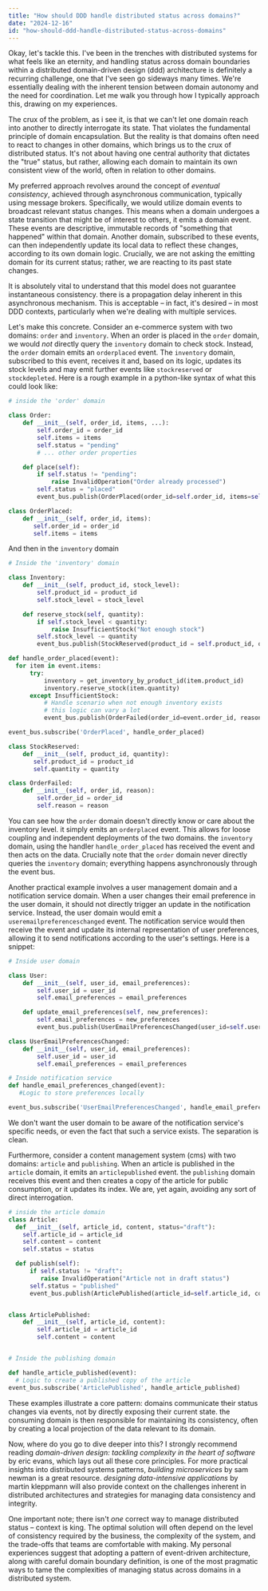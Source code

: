 ```yaml
---
title: "How should DDD handle distributed status across domains?"
date: "2024-12-16"
id: "how-should-ddd-handle-distributed-status-across-domains"
---
```


Okay, let's tackle this. I've been in the trenches with distributed systems for what feels like an eternity, and handling status across domain boundaries within a distributed domain-driven design (ddd) architecture is definitely a recurring challenge, one that I've seen go sideways many times. We're essentially dealing with the inherent tension between domain autonomy and the need for coordination. Let me walk you through how I typically approach this, drawing on my experiences.

The crux of the problem, as i see it, is that we can't let one domain reach into another to directly interrogate its state. That violates the fundamental principle of domain encapsulation. But the reality is that domains often need to react to changes in other domains, which brings us to the crux of distributed status. It's not about having one central authority that dictates the "true" status, but rather, allowing each domain to maintain its own consistent view of the world, often in relation to other domains.

My preferred approach revolves around the concept of *eventual consistency*, achieved through asynchronous communication, typically using message brokers. Specifically, we would utilize domain events to broadcast relevant status changes. This means when a domain undergoes a state transition that might be of interest to others, it emits a domain event. These events are descriptive, immutable records of "something that happened" within that domain. Another domain, subscribed to these events, can then independently update its local data to reflect these changes, according to its own domain logic. Crucially, we are not asking the emitting domain for its current status; rather, we are reacting to its past state changes.

It is absolutely vital to understand that this model does not guarantee instantaneous consistency. there is a propagation delay inherent in this asynchronous mechanism. This is acceptable – in fact, it's desired – in most DDD contexts, particularly when we're dealing with multiple services.

Let's make this concrete. Consider an e-commerce system with two domains: `order` and `inventory`. When an order is placed in the `order` domain, we would *not* directly query the `inventory` domain to check stock. Instead, the `order` domain emits an `orderplaced` event. The `inventory` domain, subscribed to this event, receives it and, based on its logic, updates its stock levels and may emit further events like `stockreserved` or `stockdepleted`. Here is a rough example in a python-like syntax of what this could look like:

```python
# inside the 'order' domain

class Order:
    def __init__(self, order_id, items, ...):
        self.order_id = order_id
        self.items = items
        self.status = "pending"
        # ... other order properties

    def place(self):
        if self.status != "pending":
            raise InvalidOperation("Order already processed")
        self.status = "placed"
        event_bus.publish(OrderPlaced(order_id=self.order_id, items=self.items))

class OrderPlaced:
    def __init__(self, order_id, items):
       self.order_id = order_id
       self.items = items
```
And then in the `inventory` domain

```python
# Inside the 'inventory' domain

class Inventory:
    def __init__(self, product_id, stock_level):
        self.product_id = product_id
        self.stock_level = stock_level

    def reserve_stock(self, quantity):
        if self.stock_level < quantity:
            raise InsufficientStock("Not enough stock")
        self.stock_level -= quantity
        event_bus.publish(StockReserved(product_id = self.product_id, quantity = quantity))

def handle_order_placed(event):
  for item in event.items:
      try:
          inventory = get_inventory_by_product_id(item.product_id)
          inventory.reserve_stock(item.quantity)
      except InsufficientStock:
          # Handle scenario when not enough inventory exists
          # this logic can vary a lot
          event_bus.publish(OrderFailed(order_id=event.order_id, reason='insufficient stock'))

event_bus.subscribe('OrderPlaced', handle_order_placed)

class StockReserved:
    def __init__(self, product_id, quantity):
       self.product_id = product_id
       self.quantity = quantity

class OrderFailed:
    def __init__(self, order_id, reason):
        self.order_id = order_id
        self.reason = reason

```
You can see how the `order` domain doesn't directly know or care about the inventory level. it simply emits an `orderplaced` event. This allows for loose coupling and independent deployments of the two domains. the `inventory` domain, using the handler `handle_order_placed` has received the event and then acts on the data. Crucially note that the `order` domain never directly queries the `inventory` domain; everything happens asynchronously through the event bus.

Another practical example involves a user management domain and a notification service domain. When a user changes their email preference in the user domain, it should not directly trigger an update in the notification service. Instead, the user domain would emit a `useremailpreferenceschanged` event. The notification service would then receive the event and update its internal representation of user preferences, allowing it to send notifications according to the user's settings. Here is a snippet:

```python
# Inside user domain

class User:
    def __init__(self, user_id, email_preferences):
        self.user_id = user_id
        self.email_preferences = email_preferences

    def update_email_preferences(self, new_preferences):
        self.email_preferences = new_preferences
        event_bus.publish(UserEmailPreferencesChanged(user_id=self.user_id, email_preferences=self.email_preferences))

class UserEmailPreferencesChanged:
    def __init__(self, user_id, email_preferences):
        self.user_id = user_id
        self.email_preferences = email_preferences

# Inside notification service
def handle_email_preferences_changed(event):
   #Logic to store preferences locally

event_bus.subscribe('UserEmailPreferencesChanged', handle_email_preferences_changed)
```

We don't want the user domain to be aware of the notification service's specific needs, or even the fact that such a service exists. The separation is clean.

Furthermore, consider a content management system (cms) with two domains: `article` and `publishing`. When an article is published in the `article` domain, it emits an `articlepublished` event. the `publishing` domain receives this event and then creates a copy of the article for public consumption, or it updates its index. We are, yet again, avoiding any sort of direct interrogation.

```python
# inside the article domain
class Article:
  def __init__(self, article_id, content, status="draft"):
    self.article_id = article_id
    self.content = content
    self.status = status

  def publish(self):
      if self.status != "draft":
         raise InvalidOperation("Article not in draft status")
      self.status = "published"
      event_bus.publish(ArticlePublished(article_id=self.article_id, content=self.content))


class ArticlePublished:
    def __init__(self, article_id, content):
        self.article_id = article_id
        self.content = content


# Inside the publishing domain

def handle_article_published(event):
  # Logic to create a published copy of the article
event_bus.subscribe('ArticlePublished', handle_article_published)
```

These examples illustrate a core pattern: domains communicate their status changes via events, not by directly exposing their current state. the consuming domain is then responsible for maintaining its consistency, often by creating a local projection of the data relevant to its domain.

Now, where do you go to dive deeper into this? I strongly recommend reading *domain-driven design: tackling complexity in the heart of software* by eric evans, which lays out all these core principles. For more practical insights into distributed systems patterns, *building microservices* by sam newman is a great resource. *designing data-intensive applications* by martin kleppmann will also provide context on the challenges inherent in distributed architectures and strategies for managing data consistency and integrity.

One important note; there isn't *one* correct way to manage distributed status – context is king. The optimal solution will often depend on the level of consistency required by the business, the complexity of the system, and the trade-offs that teams are comfortable with making. My personal experiences suggest that adopting a pattern of event-driven architecture, along with careful domain boundary definition, is one of the most pragmatic ways to tame the complexities of managing status across domains in a distributed system.
